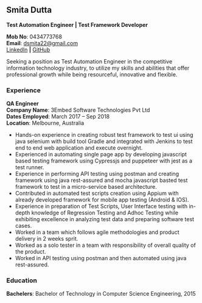 ## Smita Dutta  
**Test Automation Engineer | Test Framework Developer**

**Mob No**: 0434773768  
**Email**: dsmita22@gmail.com  
[LinkedIn](https://www.linkedin.com/in/smita-dutta-764a80131/) **|**
[GitHub](https://github.com/dsmita22)  

Seeking a position as Test Automation Engineer in the competitive information technology industry, to utilize my skills and abilities that offer professional growth while being resourceful, innovative and flexible.
 
### **Experience**

**QA Engineer**  
**Company Name**: 3Embed Software Technologies Pvt Ltd  
**Dates Employed**: March 2017 – Sep 2018  
**Location**: Melbourne, Australia  
- Hands-on experience in creating robust test framework to test ui using java selenium with build tool Gradle and integrated with Jenkins to test end to end web application and execute overnight.
- Experienced in automating single page app by developing javascript based testing framework using Cypressjs and puppeteer with jest as a test runner.
- Experience in performing API testing using postman and creating framework using java rest-assured and mocha javascript basted test framework to test in a micro-service based architecture.
- Contributed in automated test scripts creation using Appium with already developed framework for mobile app testing (Android & IOS).
- Experience in preparation of Test Scripts, User Interface testing with in-depth knowledge of Regression Testing and Adhoc Testing while exhibiting excellence in analyzing test data and preparing software test cases.
- Worked in a team which follows agile methodologies and product delivery in 2 weeks sprit.
- Worked as a solo tester in a team with responsibility of overall quality of the product.
- Worked in API testing using postman and then automated using java rest-assured.

### **Education**
**Bachelers**: Bachelor of Technology in Computer Science Engineering, 2015
